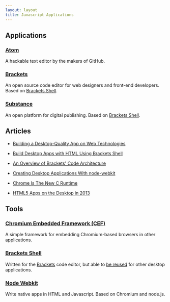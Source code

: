 ```yaml
---
layout: layout
title: Javascript Applications
---
```


## Applications

### [Atom][2]
A hackable text editor by the makers of GitHub.

### [Brackets][1]
An open source code editor for web designers and front-end developers. Based on [Brackets Shell][6].

### [Substance][9]
An open platform for digital publishing. Based on [Brackets Shell][6].

## Articles

* [Building a Desktop-Quality App on Web Technologies][4]

* [Build Desktop Apps with HTML Using Brackets Shell][3]

* [An Overview of Brackets' Code Architecture][7]

* [Creating Desktop Applications With node-webkit][10]

* [Chrome Is The New C Runtime][11]

* [HTML5 Apps on the Desktop in 2013][12]

## Tools

### [Chromium Embedded Framework (CEF)][5]
A simple framework for embedding Chromium-based browsers in other applications.

### [Brackets Shell][6]
Written for the [Brackets][1] code editor, but able to [be reused][3] for other desktop applications.

### [Node Webkit][8]
Write native apps in HTML and Javascript. Based on Chromium and node.js.

[1]: http://brackets.io/
[2]: http://atom.io/
[3]: http://clintberry.com/2013/html5-desktop-apps-with-brackets-shell/
[4]: http://blog.brackets.io/2012/06/26/building-a-desktop-quality-app-on-web-technologies/
[5]: https://code.google.com/p/chromiumembedded/
[6]: https://github.com/adobe/brackets-shell/
[7]: http://www.adobe.com/devnet/html5/articles/bracket-code-architecture.html
[8]: https://github.com/rogerwang/node-webkit
[9]: http://substance.io/
[10]: http://strongloop.com/strongblog/creating-desktop-applications-with-node-webkit/
[11]: https://www.mobilespan.com/content/chrome-is-the-new-c-runtime
[12]: http://www.archisys.in/HTML5-Apps/HTML5-APPS-ON-THE-DESKTOP-IN-2013
